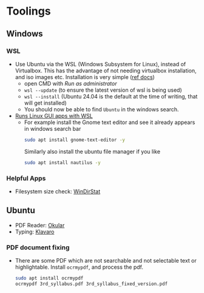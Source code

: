 # Toolings

## Windows

### WSL

* Use Ubuntu via the WSL (Windows Subsystem for Linux), instead of Virtualbox.
  This has the advantage of not needing virtualbox installation, and iso images etc.
  Installation is very simple ([ref docs](https://learn.microsoft.com/en-us/windows/wsl/install))
  * open CMD with _Run as administrator_
  * `wsl --update` (to ensure the latest version of wsl is being used)
  * `wsl --install` (Ubuntu 24.04 is the default at the time of writing, that will get installed)
  * You should now be able to find `Ubuntu` in the windows search.
* [Runs Linux GUI apps with WSL](https://learn.microsoft.com/en-us/windows/wsl/tutorials/gui-apps)
  * For example install the Gnome text editor and see it already appears in windows search bar
    ```bash
    sudo apt install gnome-text-editor -y
    ```
    Similarly also install the ubuntu file manager if you like
    ```bash
    sudo apt install nautilus -y
    ```
### Helpful Apps

* Filesystem size check: [WinDirStat](https://windirstat.net/download.html)

## Ubuntu

* PDF Reader: [Okular](https://okular.kde.org/download/)
* Typing: [Klavaro](https://flathub.org/apps/net.sourceforge.Klavaro)

### PDF document fixing
 * There are some PDF which are not searchable and not selectable text or highlightable.
   Install `ocrmypdf`, and process the pdf.
   ```bash
   sudo apt install ocrmypdf
   ocrmypdf 3rd_syllabus.pdf 3rd_syllabus_fixed_version.pdf
   ```